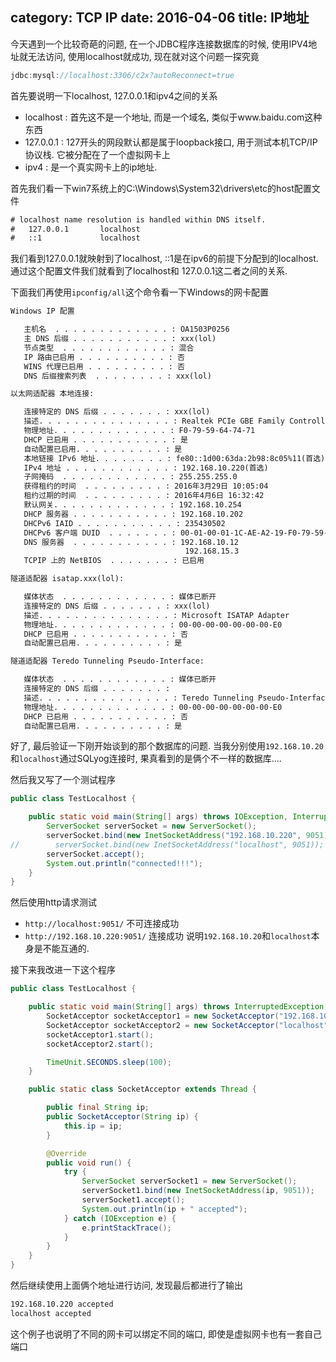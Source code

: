 category: TCP IP
date: 2016-04-06
title: IP地址
---
今天遇到一个比较奇葩的问题, 在一个JDBC程序连接数据库的时候, 使用IPV4地址就无法访问, 使用localhost就成功, 现在就对这个问题一探究竟
```java
jdbc:mysql://localhost:3306/c2x?autoReconnect=true
```

首先要说明一下localhost, 127.0.0.1和ipv4之间的关系
* localhost : 首先这不是一个地址, 而是一个域名, 类似于www.baidu.com这种东西
* 127.0.0.1 : 127开头的网段默认都是属于loopback接口, 用于测试本机TCP/IP协议栈. 它被分配在了一个虚拟网卡上
* ipv4 : 是一个真实网卡上的ip地址.

首先我们看一下win7系统上的C:\Windows\System32\drivers\etc的host配置文件
```xml
# localhost name resolution is handled within DNS itself.
#	127.0.0.1       localhost
#	::1             localhost
```
我们看到127.0.0.1就映射到了localhost, ::1是在ipv6的前提下分配到的localhost. 通过这个配置文件我们就看到了localhost和 127.0.0.1这二者之间的关系.

下面我们再使用`ipconfig/all`这个命令看一下Windows的网卡配置
```xml
Windows IP 配置

   主机名  . . . . . . . . . . . . . : OA1503P0256
   主 DNS 后缀 . . . . . . . . . . . : xxx(lol)
   节点类型  . . . . . . . . . . . . : 混合
   IP 路由已启用 . . . . . . . . . . : 否
   WINS 代理已启用 . . . . . . . . . : 否
   DNS 后缀搜索列表  . . . . . . . . : xxx(lol)

以太网适配器 本地连接:

   连接特定的 DNS 后缀 . . . . . . . : xxx(lol)
   描述. . . . . . . . . . . . . . . : Realtek PCIe GBE Family Controller
   物理地址. . . . . . . . . . . . . : F0-79-59-64-74-71
   DHCP 已启用 . . . . . . . . . . . : 是
   自动配置已启用. . . . . . . . . . : 是
   本地链接 IPv6 地址. . . . . . . . : fe80::1d00:63da:2b98:8c05%11(首选) 
   IPv4 地址 . . . . . . . . . . . . : 192.168.10.220(首选) 
   子网掩码  . . . . . . . . . . . . : 255.255.255.0
   获得租约的时间  . . . . . . . . . : 2016年3月29日 10:05:04
   租约过期的时间  . . . . . . . . . : 2016年4月6日 16:32:42
   默认网关. . . . . . . . . . . . . : 192.168.10.254
   DHCP 服务器 . . . . . . . . . . . : 192.168.10.202
   DHCPv6 IAID . . . . . . . . . . . : 235430502
   DHCPv6 客户端 DUID  . . . . . . . : 00-01-00-01-1C-AE-A2-19-F0-79-59-64-74-71
   DNS 服务器  . . . . . . . . . . . : 192.168.10.12
                                       192.168.15.3
   TCPIP 上的 NetBIOS  . . . . . . . : 已启用

隧道适配器 isatap.xxx(lol):

   媒体状态  . . . . . . . . . . . . : 媒体已断开
   连接特定的 DNS 后缀 . . . . . . . : xxx(lol)
   描述. . . . . . . . . . . . . . . : Microsoft ISATAP Adapter
   物理地址. . . . . . . . . . . . . : 00-00-00-00-00-00-00-E0
   DHCP 已启用 . . . . . . . . . . . : 否
   自动配置已启用. . . . . . . . . . : 是

隧道适配器 Teredo Tunneling Pseudo-Interface:

   媒体状态  . . . . . . . . . . . . : 媒体已断开
   连接特定的 DNS 后缀 . . . . . . . : 
   描述. . . . . . . . . . . . . . . : Teredo Tunneling Pseudo-Interface
   物理地址. . . . . . . . . . . . . : 00-00-00-00-00-00-00-E0
   DHCP 已启用 . . . . . . . . . . . : 否
   自动配置已启用. . . . . . . . . . : 是

```

好了, 最后验证一下刚开始谈到的那个数据库的问题. 当我分别使用`192.168.10.20`和`localhost`通过SQLyog连接时, 果真看到的是俩个不一样的数据库....

然后我又写了一个测试程序
```java
public class TestLocalhost {

    public static void main(String[] args) throws IOException, InterruptedException {
        ServerSocket serverSocket = new ServerSocket();
        serverSocket.bind(new InetSocketAddress("192.168.10.220", 9051));
//        serverSocket.bind(new InetSocketAddress("localhost", 9051));
        serverSocket.accept();
        System.out.println("connected!!!");
    }
}
```
然后使用http请求测试
* `http://localhost:9051/` 不可连接成功
* `http://192.168.10.220:9051/`  连接成功
说明`192.168.10.20`和`localhost`本身是不能互通的.

接下来我改进一下这个程序
```java
public class TestLocalhost {

    public static void main(String[] args) throws InterruptedException {
        SocketAcceptor socketAcceptor1 = new SocketAcceptor("192.168.10.220");
        SocketAcceptor socketAcceptor2 = new SocketAcceptor("localhost");
        socketAcceptor1.start();
        socketAcceptor2.start();

        TimeUnit.SECONDS.sleep(100);
    }

    public static class SocketAcceptor extends Thread {

        public final String ip;
        public SocketAcceptor(String ip) {
            this.ip = ip;
        }

        @Override
        public void run() {
            try {
                ServerSocket serverSocket1 = new ServerSocket();
                serverSocket1.bind(new InetSocketAddress(ip, 9051));
                serverSocket1.accept();
                System.out.println(ip + " accepted");
            } catch (IOException e) {
                e.printStackTrace();
            }
        }
    }
}
```
然后继续使用上面俩个地址进行访问, 发现最后都进行了输出
```xml
192.168.10.220 accepted
localhost accepted
```
这个例子也说明了不同的网卡可以绑定不同的端口, 即使是虚拟网卡也有一套自己端口